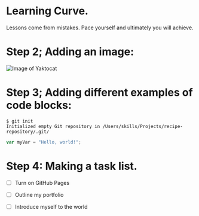 # Learning Curve.

Lessons come from mistakes. Pace yourself and ultimately you will achieve.

# Step 2; Adding an image:

![Image of Yaktocat](https://octodex.github.com/images/yaktocat.png)

# Step 3; Adding different examples of code blocks:

```
$ git init
Initialized empty Git repository in /Users/skills/Projects/recipe-repository/.git/
```
``` javascript
var myVar = "Hello, world!";
```
# Step 4: Making a task list.

- [ ] Turn on GitHub Pages
- [ ] Outline my portfolio
- [ ] Introduce myself to the world

